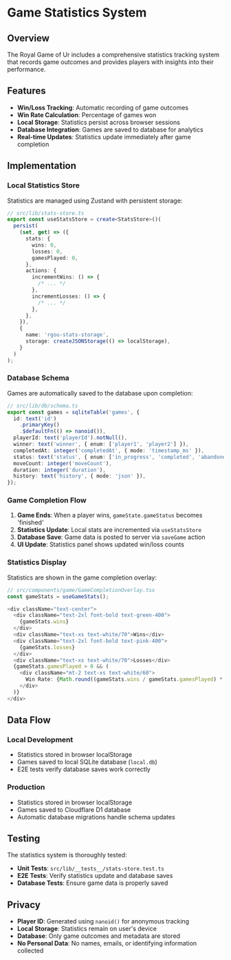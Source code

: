 # Game Statistics System

## Overview

The Royal Game of Ur includes a comprehensive statistics tracking system that records game outcomes and provides players with insights into their performance.

## Features

- **Win/Loss Tracking**: Automatic recording of game outcomes
- **Win Rate Calculation**: Percentage of games won
- **Local Storage**: Statistics persist across browser sessions
- **Database Integration**: Games are saved to database for analytics
- **Real-time Updates**: Statistics update immediately after game completion

## Implementation

### Local Statistics Store

Statistics are managed using Zustand with persistent storage:

```typescript
// src/lib/stats-store.ts
export const useStatsStore = create<StatsStore>()(
  persist(
    (set, get) => ({
      stats: {
        wins: 0,
        losses: 0,
        gamesPlayed: 0,
      },
      actions: {
        incrementWins: () => {
          /* ... */
        },
        incrementLosses: () => {
          /* ... */
        },
      },
    }),
    {
      name: 'rgou-stats-storage',
      storage: createJSONStorage(() => localStorage),
    }
  )
);
```

### Database Schema

Games are automatically saved to the database upon completion:

```typescript
// src/lib/db/schema.ts
export const games = sqliteTable('games', {
  id: text('id')
    .primaryKey()
    .$defaultFn(() => nanoid()),
  playerId: text('playerId').notNull(),
  winner: text('winner', { enum: ['player1', 'player2'] }),
  completedAt: integer('completedAt', { mode: 'timestamp_ms' }),
  status: text('status', { enum: ['in_progress', 'completed', 'abandoned'] }),
  moveCount: integer('moveCount'),
  duration: integer('duration'),
  history: text('history', { mode: 'json' }),
});
```

### Game Completion Flow

1. **Game Ends**: When a player wins, `gameState.gameStatus` becomes 'finished'
2. **Statistics Update**: Local stats are incremented via `useStatsStore`
3. **Database Save**: Game data is posted to server via `saveGame` action
4. **UI Update**: Statistics panel shows updated win/loss counts

### Statistics Display

Statistics are shown in the game completion overlay:

```typescript
// src/components/game/GameCompletionOverlay.tsx
const gameStats = useGameStats();

<div className="text-center">
  <div className="text-2xl font-bold text-green-400">
    {gameStats.wins}
  </div>
  <div className="text-xs text-white/70">Wins</div>
  <div className="text-2xl font-bold text-pink-400">
    {gameStats.losses}
  </div>
  <div className="text-xs text-white/70">Losses</div>
  {gameStats.gamesPlayed > 0 && (
    <div className="mt-2 text-xs text-white/60">
      Win Rate: {Math.round((gameStats.wins / gameStats.gamesPlayed) * 100)}%
    </div>
  )}
</div>
```

## Data Flow

### Local Development

- Statistics stored in browser localStorage
- Games saved to local SQLite database (`local.db`)
- E2E tests verify database saves work correctly

### Production

- Statistics stored in browser localStorage
- Games saved to Cloudflare D1 database
- Automatic database migrations handle schema updates

## Testing

The statistics system is thoroughly tested:

- **Unit Tests**: `src/lib/__tests__/stats-store.test.ts`
- **E2E Tests**: Verify statistics update and database saves
- **Database Tests**: Ensure game data is properly saved

## Privacy

- **Player ID**: Generated using `nanoid()` for anonymous tracking
- **Local Storage**: Statistics remain on user's device
- **Database**: Only game outcomes and metadata are stored
- **No Personal Data**: No names, emails, or identifying information collected
